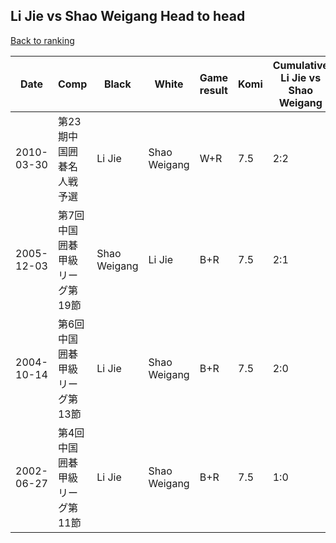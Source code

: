 ## Li Jie vs Shao Weigang Head to head

[Back to ranking](../../index.md)




| **Date** | **Comp** | **Black** | **White** | **Game result** | **Komi** | **Cumulative Li Jie vs Shao Weigang** | **Li Jie streak** | **Shao Weigang streak** | 
| --- | --- | --- | --- | --- | --- | --- | --- | --- |
| 2010-03-30 | 第23期中国囲碁名人戦予選 | Li Jie | Shao Weigang | W+R | 7.5 | 2:2 | 0 | 2 | 
| 2005-12-03 | 第7回中国囲碁甲級リーグ第19節 | Shao Weigang | Li Jie | B+R | 7.5 | 2:1 | 0 | 1 | 
| 2004-10-14 | 第6回中国囲碁甲級リーグ第13節 | Li Jie | Shao Weigang | B+R | 7.5 | 2:0 | 2 | 0 | 
| 2002-06-27 | 第4回中国囲碁甲級リーグ第11節 | Li Jie | Shao Weigang | B+R | 7.5 | 1:0 | 1 | 0 |




